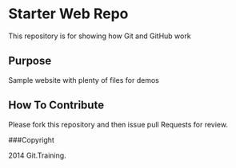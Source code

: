 # Starter Web Repo

This repository is for showing how Git and GitHub work

## Purpose

Sample website with plenty of files for demos

## How To Contribute

Please fork this repository and then issue pull Requests for review.

###Copyright

2014 Git.Training.